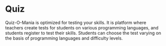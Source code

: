 # Quiz
Quiz-O-Mania is optimized for testing your skills. It is platform where teachers create tests for students on various programming languages, and students register to test their skills. Students can choose the test varying on the basis of programming languages and difficulty levels.

